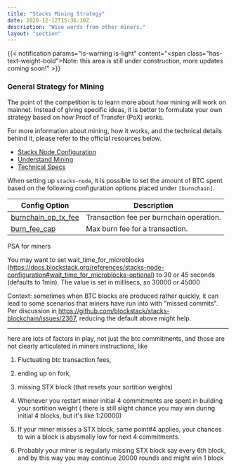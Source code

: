 ```yaml
---
title: "Stacks Mining Strategy"
date: 2020-12-12T15:36:10Z
description: "Wise words from other miners."
layout: "section"
---
```


{{< notification params="is-warning is-light"
 content="<span class=\"has-text-weight-bold\">Note:</span> this area is still under construction, more updates coming soon!" >}}

### General Strategy for Mining

The point of the competition is to learn more about how mining will work on mainnet. Instead of giving specific ideas, it is better to formulate your own strategy based on how Proof of Transfer (PoX) works.

For more information about mining, how it works, and the technical details behind it, please refer to the official resources below.

- [Stacks Node Configuration](https://docs.blockstack.org/references/stacks-node-configuration)
- [Understand Mining](https://docs.blockstack.org/understand-stacks/mining)
- [Technical Specs](https://docs.blockstack.org/understand-stacks/technical-specs)

When setting up `stacks-node`, it is possible to set the amount of BTC spent based on the following configuration options placed under `[burnchain]`.

| Config Option | Description |
| --- | --- |
| [burnchain_op_tx_fee](https://docs.blockstack.org/references/stacks-node-configuration#burnchain_op_tx_fee-optional) | Transaction fee per burnchain operation. |
| [burn_fee_cap](https://docs.blockstack.org/references/stacks-node-configuration#burn_fee_cap-optional) | Max burn fee for a transaction. |

PSA for miners

You may want to set wait_time_for_microblocks (https://docs.blockstack.org/references/stacks-node-configuration#wait_time_for_microblocks-optional) to 30 or 45 seconds (defaults to 1min). The value is set in millisecs, so 30000 or 45000

Context: sometimes when BTC blocks are produced rather quickly, it can lead to some scenarios that miners have run into with "missed commits". Per discussion in https://github.com/blockstack/stacks-blockchain/issues/2367, reducing the default above might help.

-----

here are lots of factors in play, not just the btc commitments, and those are not clearly articulated in miners instructions, like

1. Fluctuating btc transaction fees, 

2. ending up on fork, 

3. missing STX block (that resets your sortition weights)

4. Whenever you restart miner initial 4 commitments are spent in building your sortition weight ( there is still slight chance you may win during initial 4 blocks, but it's like 1:20000)

5. If your miner misses a STX block, same point#4 applies, your chances to win a block is abysmally low for next 4 commitments. 

6. Probably your miner is regularly missing STX block say every 6th block,  and by this way you may continue 20000 rounds and might win 1 block
